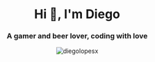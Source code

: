 <h1 align="center">Hi 👋, I'm Diego</h1>
<h3 align="center">A gamer and beer lover, coding with love</h3>

<p align="center"> <img src="https://github-readme-stats.vercel.app/api?username=diegolopesx&count_private=true&show_icons=true&theme=graywhite" alt="diegolopesx" /> </p>

  
